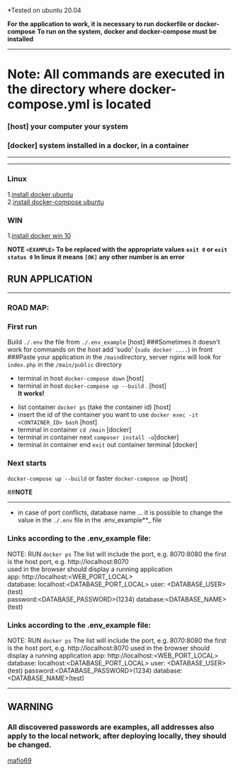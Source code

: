 *Tested on ubuntu 20.04

**For the application to work, it is necessary to run dockerfile or docker-compose**
**To run on the system, docker and docker-compose must be installed**

---
# Note: All commands are executed in the directory where docker-compose.yml is located
### [host] your computer your system
### [docker] system installed in a docker, in a container
___
___
### Linux

1.[install docker ubuntu](https://docs.docker.com/engine/install/ubuntu/)  
2.[install docker-compose ubuntu](https://docs.docker.com/compose/install)

### WIN

1.[install docker win 10](https://docs.docker.com/docker-for-windows/install/)

**NOTE `<EXAMPLE>` To be replaced with the appropriate values**
**`exit 0` or `exit status 0` In linux it means `[OK]` any other number is an error**

## RUN APPLICATION

---
### ROAD MAP:

### First run

Build `./.env` the file from `./.env_example`  [host]
###Sometimes it doesn't work for commands on the host add 'sudo'  (`sudo docker ....`) in front
###Paste your application in the `/main`directory, server nginx will look for `index.php` in the `/main/public` directory
* terminal in host `docker-compose down` [host]
* terminal in host `docker-compose up --build` . [host]   
 **It works!**
- list container `docker ps`  (take the container id) [host]
- insert the id of the container you want to use `docker exec -it <CONTAINER_ID> bash` [host]
- terminal in container  `cd /main` [docker]
- terminal in container next `composer install -o`[docker]
- terminal in container end   `exit` out container terminal [docker]

### Next starts

`docker-compose up --build` or faster `docker-compose up` [host]

##**NOTE**

---

- in case of port conflicts, database name ... it is possible to change the value in the `./.env`  file in the
  .env_example**_ file

### Links according to the .env_example file:
NOTE: RUN `docker ps` The list will include the port, e.g. 8070:8080 the first is the host port, e.g. http://localhost:8070   
used in the browser should display a running application  
app: http://localhost:<WEB_PORT_LOCAL>  
database: localhost:<DATABASE_PORT_LOCAL> user: <DATABASE_USER>(test)   
password:<DATABASE_PASSWORD>(1234) database:<DATABASE_NAME>(test)


### Links according to the .env_example file:

NOTE: RUN `docker ps` The list will include the port, e.g. 8070:8080 the first is the host port, e.g. http://localhost:8070
used in the browser should display a running application
app: http://localhost:<WEB_PORT_LOCAL>
database: localhost:<DATABASE_PORT_LOCAL> user: <DATABASE_USER>(test)
password:<DATABASE_PASSWORD>(1234) database:<DATABASE_NAME>(test)
___
## WARNING

### All discovered passwords are examples, all addresses also apply to the local network, after deploying locally, they should be changed.

[mafio69](mailto:mf1969@gmail.com?subject=[GitHub]%20Docker%20Repo)

